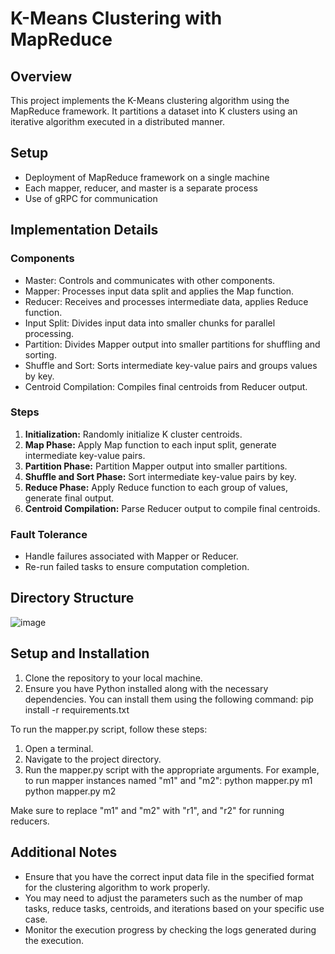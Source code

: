 # K-Means Clustering with MapReduce

## Overview
This project implements the K-Means clustering algorithm using the MapReduce framework. It partitions a dataset into K clusters using an iterative algorithm executed in a distributed manner.
## Setup
- Deployment of MapReduce framework on a single machine
- Each mapper, reducer, and master is a separate process
- Use of gRPC for communication

## Implementation Details
### Components
- Master: Controls and communicates with other components.
- Mapper: Processes input data split and applies the Map function.
- Reducer: Receives and processes intermediate data, applies Reduce function.
- Input Split: Divides input data into smaller chunks for parallel processing.
- Partition: Divides Mapper output into smaller partitions for shuffling and sorting.
- Shuffle and Sort: Sorts intermediate key-value pairs and groups values by key.
- Centroid Compilation: Compiles final centroids from Reducer output.

### Steps
1. **Initialization:** Randomly initialize K cluster centroids.
2. **Map Phase:** Apply Map function to each input split, generate intermediate key-value pairs.
3. **Partition Phase:** Partition Mapper output into smaller partitions.
4. **Shuffle and Sort Phase:** Sort intermediate key-value pairs by key.
5. **Reduce Phase:** Apply Reduce function to each group of values, generate final output.
6. **Centroid Compilation:** Parse Reducer output to compile final centroids.

### Fault Tolerance
- Handle failures associated with Mapper or Reducer.
- Re-run failed tasks to ensure computation completion.

## Directory Structure
![image](https://github.com/rishav21556/K-Means-Clustering-with-MapReduce/assets/108609833/4cd68a26-4e0f-4f08-b564-e7e9b4f62760)

## Setup and Installation
1. Clone the repository to your local machine.
2. Ensure you have Python installed along with the necessary dependencies. You can install them using the following command:
pip install -r requirements.txt

To run the mapper.py script, follow these steps:
1. Open a terminal.
2. Navigate to the project directory.
3. Run the mapper.py script with the appropriate arguments. For example, to run mapper instances named "m1" and "m2":
python mapper.py m1
python mapper.py m2


Make sure to replace "m1" and "m2" with  "r1", and "r2" for running reducers.

## Additional Notes
- Ensure that you have the correct input data file in the specified format for the clustering algorithm to work properly.
- You may need to adjust the parameters such as the number of map tasks, reduce tasks, centroids, and iterations based on your specific use case.
- Monitor the execution progress by checking the logs generated during the execution.


